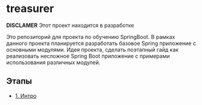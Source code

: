 # treasurer

__DISCLAMER__ Этот проект находится в разработке


Это репозиторий для проекта по обучению SpringBoot. В рамках данного проекта планируется разработать базовое Spring приложение с основными модулями. Идея проекта, сделать поэтапный гайд как реализовать несложное Spring Boot приложение с примерами использования различных модулей.

## Этапы

- [1. Интро](./1_Intro/README.md)
